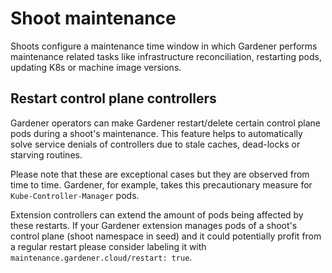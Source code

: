 # Shoot maintenance
Shoots configure a maintenance time window in which Gardener performs maintenance related tasks like infrastructure reconciliation, restarting pods, updating K8s or machine image versions.

## Restart control plane controllers
Gardener operators can make Gardener restart/delete certain control plane pods during a shoot's maintenance.
This feature helps to automatically solve service denials of controllers due to stale caches, dead-locks or starving routines.

Please note that these are exceptional cases but they are observed from time to time.
Gardener, for example, takes this precautionary measure for `Kube-Controller-Manager` pods. 

Extension controllers can extend the amount of pods being affected by these restarts.
If your Gardener extension manages pods of a shoot's control plane (shoot namespace in seed) and it could potentially profit from a regular restart please consider labeling it with `maintenance.gardener.cloud/restart: true`.